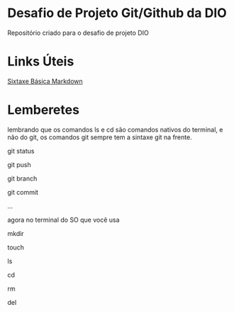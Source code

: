 # Desafio de Projeto Git/Github da DIO
Repositório criado para o desafio de projeto DIO

# Links Úteis #
[Sixtaxe Básica Markdown](https://www.markdownguide.org/)

# Lemberetes #

lembrando que os comandos ls e cd são comandos nativos do terminal, e não do git, os comandos git sempre tem a sintaxe git na frente.



git status

git push

git branch

git commit

...



agora no terminal do SO que você usa 



mkdir

touch

ls

cd

rm

del
